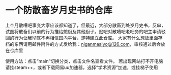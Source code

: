 # 一个防散畜岁月史书的仓库
上个月散嘈吧事变大家应该都知道了，但最近，大部分散畜到处岁月史书，反串，试图将散畜们以前的行为推给魈厨及其他厨子。贴吧对散嘈吧老吧务的吧主申请驳回的行为让我彻底不再相信国内平台，遂特建立此仓库。
大家有什么想放里面存档的东西请用邮件附件的方式发给我：niganmaaiyo@126.com，审核通过后会放在仓库里

使用方法：点击“main”切换分类，点击文件名查看文件。
若出现网站打不开电脑请挂steam++，或者下载网易uu加速器，选择“学术资源”加速，或挂梯子使用
